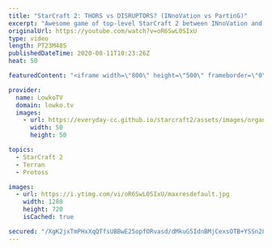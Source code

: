 ```yaml
---
title: "StarCraft 2: THORS vs DISRUPTORS? (INnoVation vs PartinG)"
excerpt: "Awesome game of top-level StarCraft 2 between INnoVation and PartinG. In this game of top level Terran versus Protoss both players have to constantly micro to get the most out of their StarCraft 2 units.  Get more videos & support my work: http://www.patreon.com/lowkotv  My second channel: http://lowko.tv/morelowko"
originalUrl: https://youtube.com/watch?v=oR6SwL0SIxU
type: video
length: PT23M48S
publishedDateTime: 2020-08-11T10:23:26Z
heat: 50

featuredContent: "<iframe width=\"800\" height=\"500\" frameborder=\"0\" src=\"https://www.youtube.com/embed/oR6SwL0SIxU\" allow=\"accelerometer; autoplay; encrypted-media; gyroscope; picture-in-picture\" allowfullscreen></iframe>"

provider:
  name: LowkoTV
  domain: lowko.tv
  images:
    - url: https://everyday-cc.github.io/starcraft2/assets/images/organizations/lowko.tv-50x50.jpg
      width: 50
      height: 50

topics:
  - StarCraft 2
  - Terran
  - Protoss

images:
  - url: https://i.ytimg.com/vi/oR6SwL0SIxU/maxresdefault.jpg
    width: 1280
    height: 720
    isCached: true

secured: "/XgK2jxTmPHxXqQTfsUBBwE25opfORvasd/dMkuG5IdnBMjCexsOTB+YSSn28kE1pjEjt6aMCNddKgcooPxQakzGI763mKGtvbhFvYa6K2bi6pINnccpzATdKPiqYhS5ZCHJ9BSgq89RNkufr02kxKuJTbRLSTzI4j/SKhQMeazmu3AkUooPP+6fsXpQ8Pzk3ryWwg66x24DLTlVKwlHQc1HUUbpYCB93Dp2aPPwDab/3QuAv7IaT8/iLvD7YoxRV+uqwndfiasLvbn3EjdThR+8vrYyt7T6wXUzZijSAtyLfiiwfRf3AbDz/LbQY2PqiNvI7pUe/NMl/+Y3y35kw2x36hrWZg7NWXqsIzVIcTyCd/1W9BXSBdqYBLIMNzTqetCjOW78AL6hW36ExyAbXIVlA6FL7zfnWyBO+EJ7E8X0bdNZP8z8ynNLgBGurCSi;50CGzL9oxJIBSPsKI8miYQ=="
---
```


